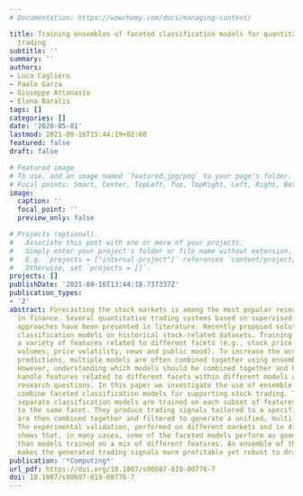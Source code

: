 ```yaml
---
# Documentation: https://wowchemy.com/docs/managing-content/

title: Training ensembles of faceted classification models for quantitative stock
  trading
subtitle: ''
summary: ''
authors:
- Luca Cagliero
- Paolo Garza
- Giuseppe Attanasio
- Elena Baralis
tags: []
categories: []
date: '2020-05-01'
lastmod: 2021-08-16T15:44:19+02:00
featured: false
draft: false

# Featured image
# To use, add an image named `featured.jpg/png` to your page's folder.
# Focal points: Smart, Center, TopLeft, Top, TopRight, Left, Right, BottomLeft, Bottom, BottomRight.
image:
  caption: ''
  focal_point: ''
  preview_only: false

# Projects (optional).
#   Associate this post with one or more of your projects.
#   Simply enter your project's folder or file name without extension.
#   E.g. `projects = ["internal-project"]` references `content/project/deep-learning/index.md`.
#   Otherwise, set `projects = []`.
projects: []
publishDate: '2021-08-16T13:44:18.737337Z'
publication_types:
- '2'
abstract: Forecasting the stock markets is among the most popular research challenges
  in finance. Several quantitative trading systems based on supervised machine learning
  approaches have been presented in literature. Recently proposed solutions train
  classification models on historical stock-related datasets. Training data include
  a variety of features related to different facets (e.g., stock price trends, exchange
  volumes, price volatility, news and public mood). To increase the accuracy of the
  predictions, multiple models are often combined together using ensemble methods.
  However, understanding which models should be combined together and how to effectively
  handle features related to different facets within different models are still open
  research questions. In this paper we investigate the use of ensemble methods to
  combine faceted classification models for supporting stock trading. To this aim,
  separate classification models are trained on each subset of features belonging
  to the same facet. They produce trading signals tailored to a specific facet. Signals
  are then combined together and filtered to generate a unified, multi-faceted recommendation.
  The experimental validation, performed on different markets and in different conditions,
  shows that, in many cases, some of the faceted models perform as good as or better
  than models trained on a mix of different features. An ensemble of the faceted recommendations
  makes the generated trading signals more profitable yet robust to draw-down periods.
publication: '*Computing*'
url_pdf: https://doi.org/10.1007/s00607-019-00776-7
doi: 10.1007/s00607-019-00776-7
---
```

